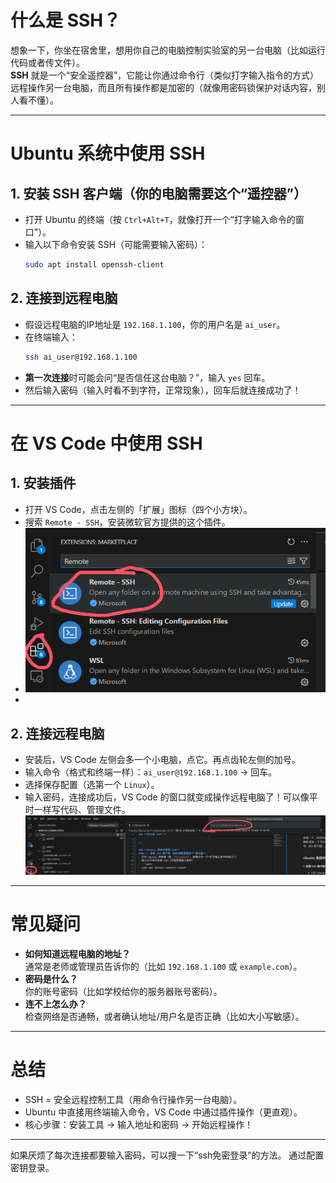 # **什么是 SSH？**
想象一下，你坐在宿舍里，想用你自己的电脑控制实验室的另一台电脑（比如运行代码或者传文件）。  
**SSH** 就是一个“安全遥控器”，它能让你通过命令行（类似打字输入指令的方式）远程操作另一台电脑，而且所有操作都是加密的（就像用密码锁保护对话内容，别人看不懂）。

---

# **Ubuntu 系统中使用 SSH**
## 1. 安装 SSH 客户端（你的电脑需要这个“遥控器”）
- 打开 Ubuntu 的终端（按 `Ctrl+Alt+T`，就像打开一个“打字输入命令的窗口”）。
- 输入以下命令安装 SSH（可能需要输入密码）：
  ```bash
  sudo apt install openssh-client
  ```

## 2. 连接到远程电脑
- 假设远程电脑的IP地址是 `192.168.1.100`，你的用户名是 `ai_user`。
- 在终端输入：
  ```bash
  ssh ai_user@192.168.1.100
  ```
- **第一次连接**时可能会问“是否信任这台电脑？”，输入 `yes` 回车。
- 然后输入密码（输入时看不到字符，正常现象），回车后就连接成功了！

---

# **在 VS Code 中使用 SSH**
## 1. 安装插件
- 打开 VS Code，点击左侧的「扩展」图标（四个小方块）。
- 搜索 `Remote - SSH`，安装微软官方提供的这个插件。
- ![alt text](image-2.png)
- 
## 2. 连接远程电脑
- 安装后，VS Code 左侧会多一个小电脑，点它。再点齿轮左侧的加号。
- 输入命令（格式和终端一样）：`ai_user@192.168.1.100` → 回车。
- 选择保存配置（选第一个 `Linux`）。
- 输入密码，连接成功后，VS Code 的窗口就变成操作远程电脑了！可以像平时一样写代码、管理文件。
![alt text](image-3.png)
---

# **常见疑问**
- **如何知道远程电脑的地址？**  
  通常是老师或管理员告诉你的（比如 `192.168.1.100` 或 `example.com`）。
- **密码是什么？**  
  你的账号密码（比如学校给你的服务器账号密码）。
- **连不上怎么办？**  
  检查网络是否通畅，或者确认地址/用户名是否正确（比如大小写敏感）。

---

# **总结**
- SSH = 安全远程控制工具（用命令行操作另一台电脑）。
- Ubuntu 中直接用终端输入命令，VS Code 中通过插件操作（更直观）。
- 核心步骤：安装工具 → 输入地址和密码 → 开始远程操作！

---
如果厌烦了每次连接都要输入密码，可以搜一下“ssh免密登录”的方法。
通过配置密钥登录。